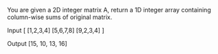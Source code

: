 You are given a 2D integer matrix A, return a 1D integer array containing column-wise sums of original matrix.

Input
[ [1,2,3,4]
  [5,6,7,8]
  [9,2,3,4] ]

Output
[15, 10, 13, 16]
